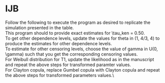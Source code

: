 # IJB
Follow the following to execute the program as desired to replicate the simulation presented in the table.\
This program should to provide exact estimates for \tau_ken = 0.50. \
To get other dependence levels, update the values for theta in (1, 4/3,  4) to produce the estimates for other dependence levels.\
To estimate for other censoring levels, choose the value of gamma in U(0, \gamma) such that you get the corresponding censoring values.\
For Weibull distribution for T1, update the likelihood as in the manuscript and repeat the above steps for transformed paramter values.\
For Clayton copula, replace Gumbel copula with Clayton copula and repeat the above steps for transformed parameters values.\

